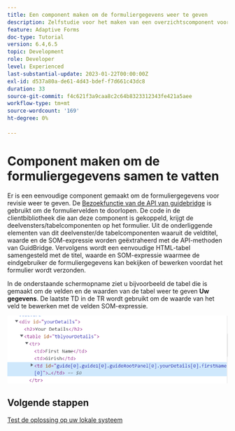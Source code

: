 ```yaml
---
title: Een component maken om de formuliergegevens weer te geven
description: Zelfstudie voor het maken van een overzichtscomponent voor het controleren van formuliergegevens voordat deze worden verzonden.
feature: Adaptive Forms
doc-type: Tutorial
version: 6.4,6.5
topic: Development
role: Developer
level: Experienced
last-substantial-update: 2023-01-22T00:00:00Z
exl-id: d537a80a-de61-4d43-bdef-f7d661c43dc8
duration: 33
source-git-commit: f4c621f3a9caa8c2c64b8323312343fe421a5aee
workflow-type: tm+mt
source-wordcount: '169'
ht-degree: 0%

---
```


# Component maken om de formuliergegevens samen te vatten

Er is een eenvoudige component gemaakt om de formuliergegevens voor revisie weer te geven. De [Bezoekfunctie van de API van guidebridge](https://developer.adobe.com/experience-manager/reference-materials/6-5/forms/javascript-api/GuideBridge.html?q=visit) is gebruikt om de formuliervelden te doorlopen. De code in de clientbibliotheek die aan deze component is gekoppeld, krijgt de deelvensters/tabelcomponenten op het formulier. Uit de onderliggende elementen van dit deelvenster/de tabelcomponenten waaruit de veldtitel, waarde en de SOM-expressie worden geëxtraheerd met de API-methoden van GuidBridge. Vervolgens wordt een eenvoudige HTML-tabel samengesteld met de titel, waarde en SOM-expressie waarmee de eindgebruiker de formuliergegevens kan bekijken of bewerken voordat het formulier wordt verzonden.

In de onderstaande schermopname ziet u bijvoorbeeld de tabel die is gemaakt om de velden en de waarden van de tabel weer te geven **Uw gegevens**. De laatste TD in de TR wordt gebruikt om de waarde van het veld te bewerken met de velden SOM-expressie.

![visit-func](assets/visit-function.png)

## Volgende stappen

[Test de oplossing op uw lokale systeem](./deploy-on-your-system.md)
